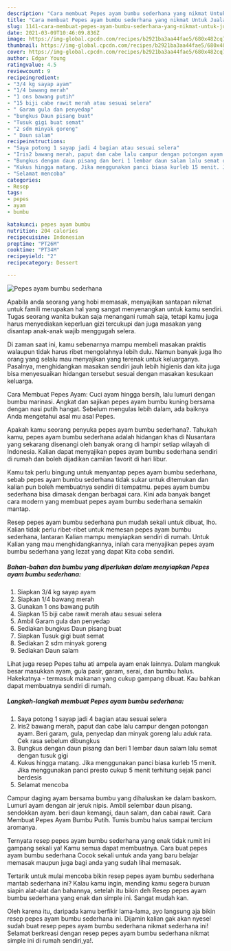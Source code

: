 ```yaml
---
description: "Cara membuat Pepes ayam bumbu sederhana yang nikmat Untuk Jualan"
title: "Cara membuat Pepes ayam bumbu sederhana yang nikmat Untuk Jualan"
slug: 1141-cara-membuat-pepes-ayam-bumbu-sederhana-yang-nikmat-untuk-jualan
date: 2021-03-09T10:46:09.836Z
image: https://img-global.cpcdn.com/recipes/b2921ba3aa44fae5/680x482cq70/pepes-ayam-bumbu-sederhana-foto-resep-utama.jpg
thumbnail: https://img-global.cpcdn.com/recipes/b2921ba3aa44fae5/680x482cq70/pepes-ayam-bumbu-sederhana-foto-resep-utama.jpg
cover: https://img-global.cpcdn.com/recipes/b2921ba3aa44fae5/680x482cq70/pepes-ayam-bumbu-sederhana-foto-resep-utama.jpg
author: Edgar Young
ratingvalue: 4.5
reviewcount: 9
recipeingredient:
- "3/4 kg sayap ayam"
- "1/4 bawang merah"
- "1 ons bawang putih"
- "15 biji cabe rawit merah atau sesuai selera"
- " Garam gula dan penyedap"
- "bungkus Daun pisang buat"
- "Tusuk gigi buat semat"
- "2 sdm minyak goreng"
- " Daun salam"
recipeinstructions:
- "Saya potong 1 sayap jadi 4 bagian atau sesuai selera"
- "Iris2 bawang merah, paput dan cabe lalu campur dengan potongan ayam. Beri garam, gula, penyedap dan minyak goreng lalu aduk rata. Cek rasa sebelum dibungkus"
- "Bungkus dengan daun pisang dan beri 1 lembar daun salam lalu semat dengan tusuk gigi"
- "Kukus hingga matang. Jika menggunakan panci biasa kurleb 15 menit. Jika menggunakan panci presto cukup 5 menit terhitung sejak panci berdesis"
- "Selamat mencoba"
categories:
- Resep
tags:
- pepes
- ayam
- bumbu

katakunci: pepes ayam bumbu 
nutrition: 204 calories
recipecuisine: Indonesian
preptime: "PT26M"
cooktime: "PT34M"
recipeyield: "2"
recipecategory: Dessert

---
```



![Pepes ayam bumbu sederhana](https://img-global.cpcdn.com/recipes/b2921ba3aa44fae5/680x482cq70/pepes-ayam-bumbu-sederhana-foto-resep-utama.jpg)

Apabila anda seorang yang hobi memasak, menyajikan santapan nikmat untuk famili merupakan hal yang sangat menyenangkan untuk kamu sendiri. Tugas seorang  wanita bukan saja menangani rumah saja, tetapi kamu juga harus menyediakan keperluan gizi tercukupi dan juga masakan yang disantap anak-anak wajib menggugah selera.

Di zaman  saat ini, kamu sebenarnya mampu membeli masakan praktis walaupun tidak harus ribet mengolahnya lebih dulu. Namun banyak juga lho orang yang selalu mau menyajikan yang terenak untuk keluarganya. Pasalnya, menghidangkan masakan sendiri jauh lebih higienis dan kita juga bisa menyesuaikan hidangan tersebut sesuai dengan masakan kesukaan keluarga. 

Cara Membuat Pepes Ayam: Cuci ayam hingga bersih, lalu lumuri dengan bumbu marinasi. Angkat dan sajikan pepes ayam bumbu kuning bersama dengan nasi putih hangat. Sebelum mengulas lebih dalam, ada baiknya Anda mengetahui asal mu asal Pepes.

Apakah kamu seorang penyuka pepes ayam bumbu sederhana?. Tahukah kamu, pepes ayam bumbu sederhana adalah hidangan khas di Nusantara yang sekarang disenangi oleh banyak orang di hampir setiap wilayah di Indonesia. Kalian dapat menyajikan pepes ayam bumbu sederhana sendiri di rumah dan boleh dijadikan camilan favorit di hari libur.

Kamu tak perlu bingung untuk menyantap pepes ayam bumbu sederhana, sebab pepes ayam bumbu sederhana tidak sukar untuk ditemukan dan kalian pun boleh membuatnya sendiri di tempatmu. pepes ayam bumbu sederhana bisa dimasak dengan berbagai cara. Kini ada banyak banget cara modern yang membuat pepes ayam bumbu sederhana semakin mantap.

Resep pepes ayam bumbu sederhana pun mudah sekali untuk dibuat, lho. Kalian tidak perlu ribet-ribet untuk memesan pepes ayam bumbu sederhana, lantaran Kalian mampu menyiapkan sendiri di rumah. Untuk Kalian yang mau menghidangkannya, inilah cara menyajikan pepes ayam bumbu sederhana yang lezat yang dapat Kita coba sendiri.

<!--inarticleads1-->

##### Bahan-bahan dan bumbu yang diperlukan dalam menyiapkan Pepes ayam bumbu sederhana:

1. Siapkan 3/4 kg sayap ayam
1. Siapkan 1/4 bawang merah
1. Gunakan 1 ons bawang putih
1. Siapkan 15 biji cabe rawit merah atau sesuai selera
1. Ambil  Garam gula dan penyedap
1. Sediakan bungkus Daun pisang buat
1. Siapkan Tusuk gigi buat semat
1. Sediakan 2 sdm minyak goreng
1. Sediakan  Daun salam


Lihat juga resep Pepes tahu ati ampela ayam enak lainnya. Dalam mangkuk besar masukkan ayam, gula pasir, garam, serai, dan bumbu halus. Hakekatnya - termasuk makanan yang cukup gampang dibuat. Kau bahkan dapat membuatnya sendiri di rumah. 

<!--inarticleads2-->

##### Langkah-langkah membuat Pepes ayam bumbu sederhana:

1. Saya potong 1 sayap jadi 4 bagian atau sesuai selera
1. Iris2 bawang merah, paput dan cabe lalu campur dengan potongan ayam. Beri garam, gula, penyedap dan minyak goreng lalu aduk rata. Cek rasa sebelum dibungkus
1. Bungkus dengan daun pisang dan beri 1 lembar daun salam lalu semat dengan tusuk gigi
1. Kukus hingga matang. Jika menggunakan panci biasa kurleb 15 menit. Jika menggunakan panci presto cukup 5 menit terhitung sejak panci berdesis
1. Selamat mencoba


Campur daging ayam bersama bumbu yang dihaluskan ke dalam baskom. Lumuri ayam dengan air jeruk nipis. Ambil selembar daun pisang. sendokkan ayam. beri daun kemangi, daun salam, dan cabai rawit. Cara Membuat Pepes Ayam Bumbu Putih. Tumis bumbu halus sampai tercium aromanya. 

Ternyata resep pepes ayam bumbu sederhana yang enak tidak rumit ini gampang sekali ya! Kamu semua dapat membuatnya. Cara buat pepes ayam bumbu sederhana Cocok sekali untuk anda yang baru belajar memasak maupun juga bagi anda yang sudah lihai memasak.

Tertarik untuk mulai mencoba bikin resep pepes ayam bumbu sederhana mantab sederhana ini? Kalau kamu ingin, mending kamu segera buruan siapin alat-alat dan bahannya, setelah itu bikin deh Resep pepes ayam bumbu sederhana yang enak dan simple ini. Sangat mudah kan. 

Oleh karena itu, daripada kamu berfikir lama-lama, ayo langsung aja bikin resep pepes ayam bumbu sederhana ini. Dijamin kalian gak akan nyesel sudah buat resep pepes ayam bumbu sederhana nikmat sederhana ini! Selamat berkreasi dengan resep pepes ayam bumbu sederhana nikmat simple ini di rumah sendiri,ya!.

